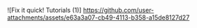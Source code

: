 ![Fix it quick! Tutorials (1)] https://github.com/user-attachments/assets/e63a3a07-cb49-4113-b358-a15de8127d27
